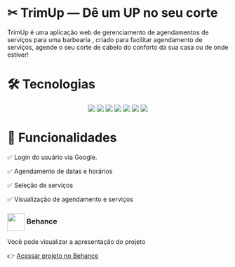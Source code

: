 # ✂ TrimUp — Dê um UP no seu corte


TrimUp é uma aplicação web de gerenciamento de agendamentos de serviços para uma barbearia , criado para facilitar agendamento de serviços, agende o seu corte de cabelo do conforto da sua casa ou de onde estiver!

# 🛠 Tecnologias

<p align="center">
    <img src="https://img.shields.io/badge/HTML5-000?style=for-the-badge&logo=html5">
    <img src="https://img.shields.io/badge/CSS3-000?style=for-the-badge&logo=css&logoColor=264CE4">
    <img src="https://img.shields.io/badge/typescript-000?style=for-the-badge&logo=typescript&logoColor=007ACC">
    <img src="https://img.shields.io/badge/javascript-000?style=for-the-badge&logo=javascript&logoColor=%23F7DF1E">
    <img src="https://img.shields.io/badge/tailwindcss-000?style=for-the-badge&logo=tailwind-css&logoColor=8B2AC">
    <img src="https://img.shields.io/badge/Prisma-000?style=for-the-badge&logo=Prisma&logoColor=3982CE">
    <img src="https://img.shields.io/badge/postgres-000?style=for-the-badge&logo=postgresql&logoColor=316192">
</p>


# 🚀 Funcionalidades

✅ Login do usuário via Google.

✅ Agendamento de datas e horários 

✅ Seleção de serviços

✅ Visualização de agendamento e serviços 


### <img align="center" src="https://files.softicons.com/download/social-media-icons/simple-icons-by-dan-leech/png/256x256/behance.png" height=40 > Behance

Você pode visualizar a apresentação do projeto

👉 [Acessar projeto no Behance](https://www.behance.net/vitor-norton)
